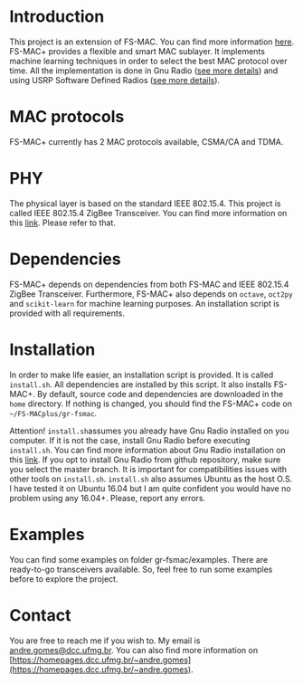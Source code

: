 # Introduction
This project is an extension of FS-MAC. You can find more information [here](https://github.com/jeffRayneres/FS-MAC). FS-MAC+ provides a flexible and smart MAC sublayer. It implements machine learning techniques in order to select the best MAC protocol over time. All the implementation is done in Gnu Radio ([see more details](http://gnuradio.org/)) and using USRP Software Defined Radios ([see more details](https://www.ettus.com/)).

# MAC protocols
FS-MAC+ currently has 2 MAC protocols available, CSMA/CA and TDMA.

# PHY
The physical layer is based on the standard IEEE 802.15.4. This project is called IEEE 802.15.4 ZigBee Transceiver. You can find more information on this [link](https://github.com/bastibl/gr-ieee802-15-4). Please refer to that.

# Dependencies
FS-MAC+ depends on dependencies from both FS-MAC and IEEE 802.15.4 ZigBee Transceiver. Furthermore, FS-MAC+ also depends on `octave`, `oct2py` and `scikit-learn` for machine learning purposes. An installation script is provided with all requirements.

# Installation
In order to make life easier, an installation script is provided. It is called `install.sh`. All dependencies are installed by this script. It also installs FS-MAC+. By default, source code and dependencies are downloaded in the `home` directory. If nothing is changed, you should find the FS-MAC+ code on `~/FS-MACplus/gr-fsmac`.

Attention! `install.sh`assumes you already have Gnu Radio installed on you computer. If it is not the case, install Gnu Radio before executing `install.sh`. You can find more information about Gnu Radio installation on this [link](https://wiki.gnuradio.org/index.php/InstallingGR). If you opt to install Gnu Radio from github repository, make sure you select the master branch. It is important for compatibilities issues with other tools on `install.sh`. `install.sh` also assumes Ubuntu as the host O.S. I have tested it on Ubuntu 16.04 but I am quite confident you would have no problem using any 16.04+. Please, report any errors.

# Examples
You can find some examples on folder gr-fsmac/examples. There are ready-to-go transceivers available. So, feel free to run some examples before to explore the project.

# Contact
You are free to reach me if you wish to. My email is andre.gomes@dcc.ufmg.br. You can also find more information on [https://homepages.dcc.ufmg.br/~andre.gomes](https://homepages.dcc.ufmg.br/~andre.gomes).
